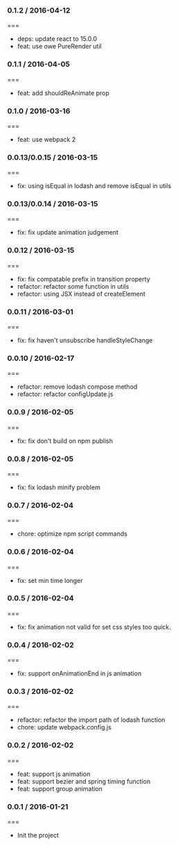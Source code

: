 ### 0.1.2 / 2016-04-12
===
- deps: update react to 15.0.0
- feat: use owe PureRender util

### 0.1.1 / 2016-04-05
===
- feat: add shouldReAnimate prop

### 0.1.0 / 2016-03-16
===
- feat: use webpack 2

### 0.0.13/0.0.15 / 2016-03-15
===
- fix: using isEqual in lodash and remove isEqual in utils

### 0.0.13/0.0.14 / 2016-03-15
===
- fix: fix update animation judgement

### 0.0.12 / 2016-03-15
===
- fix: fix compatable prefix in transition property
- refactor: refactor some function in utils
- refactor: using JSX instead of createElement

### 0.0.11 / 2016-03-01
===
- fix: fix haven't unsubscribe handleStyleChange

### 0.0.10 / 2016-02-17
===
- refactor: remove lodash compose method
- refactor: refactor configUpdate.js

### 0.0.9 / 2016-02-05
===
- fix: fix don't build on npm publish

### 0.0.8 / 2016-02-05
===
- fix: fix lodash minify problem

### 0.0.7 / 2016-02-04
===
- chore: optimize npm script commands

### 0.0.6 / 2016-02-04
===
- fix: set min time longer

### 0.0.5 / 2016-02-04
===
- fix: fix animation not valid for set css styles too quick.

### 0.0.4 / 2016-02-02
===
- fix: support onAnimationEnd in js animation

### 0.0.3 / 2016-02-02
===
- refactor: refactor the import path of lodash function
- chore: update webpack.config.js

### 0.0.2 / 2016-02-02
===
- feat: support js animation
- feat: support bezier and spring timing function
- feat: support group animation

### 0.0.1 / 2016-01-21
===
- Init the project
